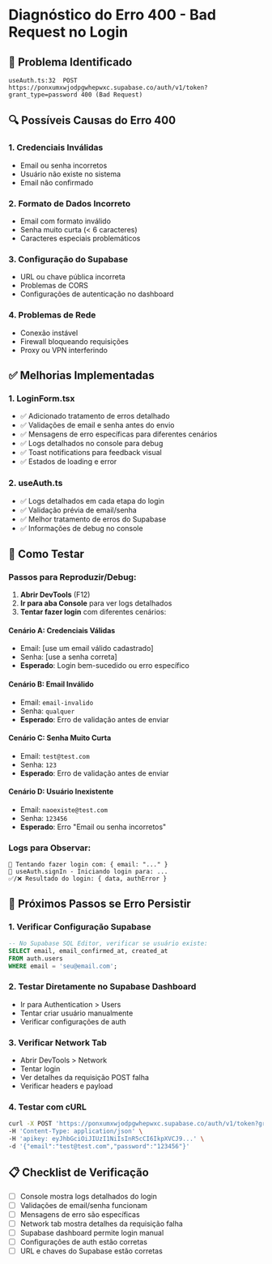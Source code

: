 # Diagnóstico do Erro 400 - Bad Request no Login

## 🚨 Problema Identificado

```
useAuth.ts:32  POST https://ponxumxwjodpgwhepwxc.supabase.co/auth/v1/token?grant_type=password 400 (Bad Request)
```

## 🔍 Possíveis Causas do Erro 400

### 1. **Credenciais Inválidas**

- Email ou senha incorretos
- Usuário não existe no sistema
- Email não confirmado

### 2. **Formato de Dados Incorreto**

- Email com formato inválido
- Senha muito curta (< 6 caracteres)
- Caracteres especiais problemáticos

### 3. **Configuração do Supabase**

- URL ou chave pública incorreta
- Problemas de CORS
- Configurações de autenticação no dashboard

### 4. **Problemas de Rede**

- Conexão instável
- Firewall bloqueando requisições
- Proxy ou VPN interferindo

## ✅ Melhorias Implementadas

### 1. **LoginForm.tsx**

- ✅ Adicionado tratamento de erros detalhado
- ✅ Validações de email e senha antes do envio
- ✅ Mensagens de erro específicas para diferentes cenários
- ✅ Logs detalhados no console para debug
- ✅ Toast notifications para feedback visual
- ✅ Estados de loading e error

### 2. **useAuth.ts**

- ✅ Logs detalhados em cada etapa do login
- ✅ Validação prévia de email/senha
- ✅ Melhor tratamento de erros do Supabase
- ✅ Informações de debug no console

## 🧪 Como Testar

### Passos para Reproduzir/Debug:

1. **Abrir DevTools** (F12)
2. **Ir para aba Console** para ver logs detalhados
3. **Tentar fazer login** com diferentes cenários:

#### Cenário A: Credenciais Válidas

- Email: [use um email válido cadastrado]
- Senha: [use a senha correta]
- **Esperado**: Login bem-sucedido ou erro específico

#### Cenário B: Email Inválido

- Email: `email-invalido`
- Senha: `qualquer`
- **Esperado**: Erro de validação antes de enviar

#### Cenário C: Senha Muito Curta

- Email: `test@test.com`
- Senha: `123`
- **Esperado**: Erro de validação antes de enviar

#### Cenário D: Usuário Inexistente

- Email: `naoexiste@test.com`
- Senha: `123456`
- **Esperado**: Erro "Email ou senha incorretos"

### Logs para Observar:

```
🔐 Tentando fazer login com: { email: "..." }
🔐 useAuth.signIn - Iniciando login para: ...
✅/❌ Resultado do login: { data, authError }
```

## 🔧 Próximos Passos se Erro Persistir

### 1. **Verificar Configuração Supabase**

```sql
-- No Supabase SQL Editor, verificar se usuário existe:
SELECT email, email_confirmed_at, created_at
FROM auth.users
WHERE email = 'seu@email.com';
```

### 2. **Testar Diretamente no Supabase Dashboard**

- Ir para Authentication > Users
- Tentar criar usuário manualmente
- Verificar configurações de auth

### 3. **Verificar Network Tab**

- Abrir DevTools > Network
- Tentar login
- Ver detalhes da requisição POST falha
- Verificar headers e payload

### 4. **Testar com cURL**

```bash
curl -X POST 'https://ponxumxwjodpgwhepwxc.supabase.co/auth/v1/token?grant_type=password' \
-H 'Content-Type: application/json' \
-H 'apikey: eyJhbGciOiJIUzI1NiIsInR5cCI6IkpXVCJ9...' \
-d '{"email":"test@test.com","password":"123456"}'
```

## 📋 Checklist de Verificação

- [ ] Console mostra logs detalhados do login
- [ ] Validações de email/senha funcionam
- [ ] Mensagens de erro são específicas
- [ ] Network tab mostra detalhes da requisição falha
- [ ] Supabase dashboard permite login manual
- [ ] Configurações de auth estão corretas
- [ ] URL e chaves do Supabase estão corretas
